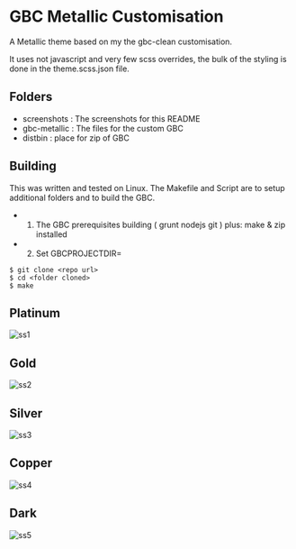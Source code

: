 # GBC Metallic Customisation

A Metallic theme based on my the gbc-clean customisation.

It uses not javascript and very few scss overrides, the bulk of the styling is done in the theme.scss.json file.

## Folders
* screenshots : The screenshots for this README
* gbc-metallic : The files for the custom GBC
* distbin : place for zip of GBC


## Building
This was written and tested on Linux. The Makefile and Script are to setup additional folders and to build the GBC.
* 1. The GBC prerequisites building ( grunt nodejs git ) plus: make & zip installed
* 2. Set GBCPROJECTDIR=<folder containing fjs-gbc project.zip file>
 
```
$ git clone <repo url>
$ cd <folder cloned>
$ make
```

## Platinum
![ss1](https://github.com/neilm-fourjs/gbc-metallic/tree/main/screenshots/m0.png "SS1")

## Gold
![ss2](https://github.com/neilm-fourjs/gbc-metallic/tree/main/screenshots/m1.png "SS2")

## Silver
![ss3](https://github.com/neilm-fourjs/gbc-metallic/tree/main/screenshots/m2.png "SS3")

## Copper
![ss4](https://github.com/neilm-fourjs/gbc-metallic/tree/main/screenshots/m3.png "SS4")

## Dark
![ss5](https://github.com/neilm-fourjs/gbc-metallic/tree/main/screenshots/m4.png "SS5")

